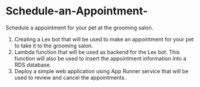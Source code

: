 # Schedule-an-Appointment-
Schedule a appointment for your pet at the grooming salon.
1. Creating a Lex bot that will be used to make an appointment for your pet to take it to the grooming salon. 
2. Lambda function that will be used as backend for the Lex bot. This function will also be used to insert the appointment 
 information into a RDS database. 
3. Deploy a simple web application using App Runner service that will be used to review and cancel the appointments.
